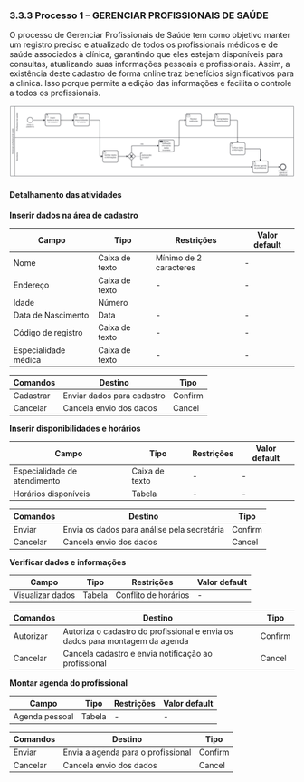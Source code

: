 ### 3.3.3 Processo 1 – GERENCIAR PROFISSIONAIS DE SAÚDE
O processo de Gerenciar Profissionais de Saúde tem como objetivo manter um registro preciso e atualizado de todos os profissionais médicos e de saúde associados à clínica, garantindo que eles estejam disponíveis para consultas, atualizando suas informações pessoais e profissionais. Assim, a existência deste cadastro de forma online traz benefícios significativos para a clínica. Isso porque permite a edição das informações e facilita o controle a todos os profissionais.

![Modelo BPMN do PROCESSO 1](images/processo_1_gerenciar_profissionais_de_saude.png "Modelo BPMN do Processo 1.")


#### Detalhamento das atividades

**Inserir dados na área de cadastro**

| **Campo**       | **Tipo**         | **Restrições** | **Valor default** |
| ---             | ---              | ---            | ---               |
| Nome | Caixa de texto  |      Mínimo de 2 caracteres        |           -        |
| Endereço | Caixa de texto  |    -            |        -           |
| Idade | Número  |                |                   |
| Data de Nascimento | Data |        -        |    -               |
| Código de registro | Caixa de texto |        -        |    -               |
| Especialidade médica | Caixa de texto |        -        |    -               |

| **Comandos**         |  **Destino**                   | **Tipo** |
| ---                  | ---                            | ---               |
| Cadastrar |  Enviar dados para cadastro  | Confirm |
| Cancelar |  Cancela envio dos dados  | Cancel |



**Inserir disponibilidades e horários**

| **Campo**       | **Tipo**         | **Restrições** | **Valor default** |
| ---             | ---              | ---            | ---               |
| Especialidade de atendimento | Caixa de texto  |       -         |           -        |
| Horários disponíveis | Tabela |    -            |        -           |

| **Comandos**         |  **Destino**                   | **Tipo** |
| ---                  | ---                            | ---               |
| Enviar |  Envia os dados para análise pela secretária  | Confirm |
| Cancelar |  Cancela envio dos dados  | Cancel |



**Verificar dados e informações**

| **Campo**       | **Tipo**         | **Restrições** | **Valor default** |
| ---             | ---              | ---            | ---               |
| Visualizar dados | Tabela  |       Conflito de horários        |           -        |

| **Comandos**         |  **Destino**                   | **Tipo** |
| ---                  | ---                            | ---               |
| Autorizar |  Autoriza o cadastro do profissional e envia os dados para montagem da agenda | Confirm |
| Cancelar |  Cancela cadastro e envia notificação ao profissional  | Cancel |



**Montar agenda do profissional**

| **Campo**       | **Tipo**         | **Restrições** | **Valor default** |
| ---             | ---              | ---            | ---               |
| Agenda pessoal | Tabela  |       -         |           -        |

| **Comandos**         |  **Destino**                   | **Tipo** |
| ---                  | ---                            | ---               |
| Enviar |  Envia a agenda para o profissional  | Confirm |
| Cancelar |  Cancela envio dos dados  | Cancel |